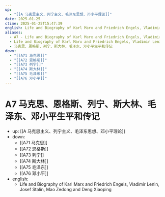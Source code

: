 ```yaml
---
up:
  - "[[A 马克思主义、列宁主义、毛泽东思想、邓小平理论]]"
date: 2025-01-25
ctime: 2025-01-25T15:47:39
english: Life and Biography of Karl Marx and Friedrich Engels, Vladimir Lenin, Josef Stalin, Mao Zedong and Deng Xiaoping
aliases:
  - A7 - Life and Biography of Karl Marx and Friedrich Engels, Vladimir Lenin, Josef Stalin, Mao Zedong and Deng Xiaoping
  - Life and Biography of Karl Marx and Friedrich Engels, Vladimir Lenin, Josef Stalin, Mao Zedong and Deng Xiaoping
  - 马克思、恩格斯、列宁、斯大林、毛泽东、邓小平生平和传记
down:
  - "[[A71 马克思]]"
  - "[[A72 恩格斯]]"
  - "[[A73 列宁]]"
  - "[[A74 斯大林]]"
  - "[[A75 毛泽东]]"
  - "[[A76 邓小平]]"
---
```


# A7 马克思、恩格斯、列宁、斯大林、毛泽东、邓小平生平和传记

- up: [[A 马克思主义、列宁主义、毛泽东思想、邓小平理论]]
- down:
	- [[A71 马克思]]
	- [[A72 恩格斯]]
	- [[A73 列宁]]
	- [[A74 斯大林]]
	- [[A75 毛泽东]]
	- [[A76 邓小平]]
- english:
	- Life and Biography of Karl Marx and Friedrich Engels, Vladimir Lenin, Josef Stalin, Mao Zedong and Deng Xiaoping
